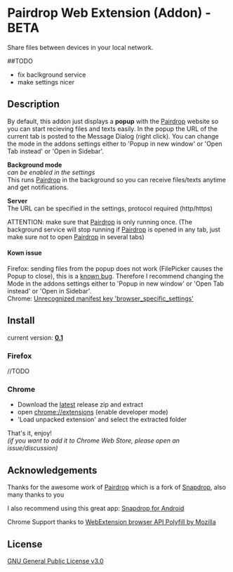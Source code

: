 # Pairdrop Web Extension (Addon) - BETA
Share files between devices in your local network.

##TODO
- fix baclkground service
- make settings nicer

## Description
By default, this addon just displays a <b>popup</b> with the <a href="https://pairdrop.net/" target="_blank">Pairdrop</a> website so you can start recieving files and texts easily. In the popup the URL of the current tab is posted to the Message Dialog (right click).
You can change the mode in the addons settings either to 'Popup in new window' or 'Open Tab instead' or 'Open in Sidebar'.

<b>Background mode</b>
<br>
<i>can be enabled in the settings</i>
<br>
This runs <a href="https://pairdrop.net/" target="_blank">Pairdrop</a> in the background so you can receive files/texts anytime and get notifications.

<b>Server</b>
<br>
The URL can be specified in the settings, protocol required (http/https)

ATTENTION:
make sure that <a href="https://pairdrop.net/" target="_blank">Pairdrop</a> is only running once.
(The background service will stop running if <a href="https://pairdrop.net/" target="_blank">Pairdrop</a> is opened in any tab, just make sure not to open <a href="https://pairdrop.net/" target="_blank">Pairdrop</a> in several tabs)

#### Kown issue
Firefox: sending files from the popup does not work (FilePicker causes the Popup to close), this is a <a href="https://bugzilla.mozilla.org/show_bug.cgi?id=1292701" target="_blank">known bug</a>. Therefore I recommend changing the Mode in the addons settings either to 'Popup in new window' or 'Open Tab instead' or 'Open in Sidebar'.
</br>
Chrome: <a href="https://github.com/ueen/SnapdropFirefoxAddon/issues/23" target="_blank">Unrecognized manifest key 'browser_specific_settings'</a>

## Install
current version: <a href="https://github.com/ueen/PairdropWebExtension/releases/latest" target="_blank"><b>0.1</b></a>

### Firefox
//TODO
<!-- <a href="https://addons.mozilla.org/de/firefox/addon/snapdrop-for-firefox/" target="_blank">Snapdrop for Firefox - Firefox Addons</a> -->

### Chrome
- Download the <a href="https://github.com/ueen/PairdropWebExtension/releases/latest" target="_blank">latest</a> release zip and extract
- open <a href="chrome://extensions/" target="_blank">chrome://extensions</a> (enable developer mode)
- 'Load unpacked extension' and select the extracted folder

That's it, enjoy!
</br><i>(if you want to add it to Chrome Web Store, please open an issue/discussion)</i>

## Acknowledgements

Thanks for the awesome work of <a href="https://github.com/schlagmichdoch/PairDrop/" target="_blank">Pairdrop</a>
which is a fork of <a href="https://github.com/RobinLinus/snapdrop" target="_blank">Snapdrop</a>, also many thanks to you

I also recommend using this great app: <a href="https://github.com/fm-sys/snapdrop-android" target="_blank">Snapdrop for Android</a>

Chrome Support thanks to <a href="https://github.com/mozilla/webextension-polyfill" target="_blank">WebExtension browser API Polyfill by Mozilla</a>

## License
<a href='https://github.com/ueen/PairdropWebExtension/blob/main/LICENSE'>GNU General Public License v3.0</a>
